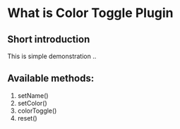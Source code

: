 # What is Color Toggle Plugin
## Short introduction
This is simple demonstration ..

## Available methods:
1. setName()
2. setColor()
3. colorToggle()
4. reset()